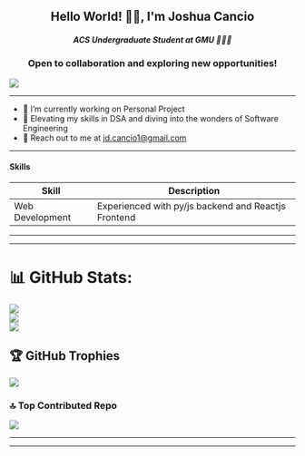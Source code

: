 <h2 align="center">Hello World! 👋🏽, I'm Joshua Cancio</h2>
<h5 align="center">ACS Undergraduate Student at GMU 👩🏽‍💻</h5>

<h3 align="center">Open to collaboration and exploring new opportunities!</h3>

[![](https://visitcount.itsvg.in/api?id=J-Souffle&icon=0&color=0)](https://visitcount.itsvg.in)
  
-----

- 🔭 I’m currently working on Personal Project
- 🚀 Elevating my skills in DSA and diving into the wonders of Software Engineering
- 📨 Reach out to me at jd.cancio1@gmail.com

-----

#### Skills

| Skill | Description |
| ----- | ----------- |
| Web Development | Experienced with py/js backend and Reactjs Frontend
-----
-----

# 📊 GitHub Stats:
![](https://github-readme-stats.vercel.app/api?username=J-Souffle&theme=dark&hide_border=false&include_all_commits=false&count_private=false)<br/>
![](https://github-readme-streak-stats.herokuapp.com/?user=J-Souffle&theme=dark&hide_border=false)<br/>
![](https://github-readme-stats.vercel.app/api/top-langs/?username=J-Souffle&theme=dark&hide_border=false&include_all_commits=false&count_private=false&layout=compact)

## 🏆 GitHub Trophies
![](https://github-profile-trophy.vercel.app/?username=J-Souffle&theme=radical&no-frame=false&no-bg=false&margin-w=4)

### 🔝 Top Contributed Repo
![](https://github-contributor-stats.vercel.app/api?username=J-Souffle&limit=5&theme=dark&combine_all_yearly_contributions=true)

---

<!-- Proudly created with GPRM ( https://gprm.itsvg.in ) -->
  
-----
